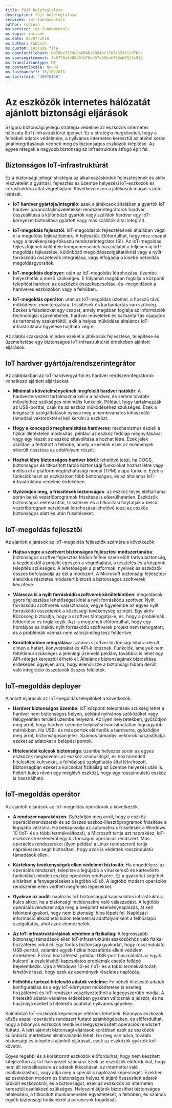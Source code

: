 ```yaml
---
title: fájl belefoglalása
description: fájl belefoglalása
services: iot-fundamentals
author: robinsh
ms.service: iot-fundamentals
ms.topic: include
ms.date: 08/07/2018
ms.author: robinsh
ms.custom: include file
ms.openlocfilehash: b870be792da9a6646a7854bc17b7e33fb11d7b0c
ms.sourcegitcommit: 7b0778a1488e8fd70ee57e55bde783a69521c912
ms.translationtype: MT
ms.contentlocale: hu-HU
ms.lasthandoff: 10/10/2018
ms.locfileid: "49070168"
---
```

# <a name="internet-of-things-security-best-practices"></a>Az eszközök internetes hálózatát ajánlott biztonsági eljárások

Szigorú biztonsági jellegű stratégia védelme az eszközök internetes hálózata (IoT) infrastruktúrát igényel. Ez a stratégia megköveteli, hogy a felhőbeli adatok védelmére, a nyilvános interneten keresztül az átvitel során adatintegritásának védheti meg és biztonságos eszközök kiépítése. Az egyes rétegek a nagyobb biztonság az infrastruktúra átfogó épít fel.

## <a name="secure-an-iot-infrastructure"></a>Biztonságos IoT-infrastruktúrát

Ez a biztonsági jellegű stratégia az alkalmazáskódok fejlesztésének és aktív részvételét a gyártási, fejlesztés és üzembe helyezési IoT-eszközök és infrastruktúra által végrehajtani. Következő ezen a játékosok magas szintű leírását.

* **IoT hardver gyártója/integráló**: ezek a játékosok általában a gyártók IoT hardver parancsfájlműveletekkel rendszerintegrátorok hardver összeállítása a különböző gyártók vagy szállítók hardver egy IoT-környezet biztosítása gyártott vagy más szállítók által integrált.

* **IoT-megoldás fejlesztői**: IoT-megoldások fejlesztésének általában végzi el a megoldás fejlesztőjének. A fejlesztői. Előfordulhat, hogy rész-csapat vagy a tevékenység-fókuszú rendszerintegrátor (SI). Az IoT-megoldás fejlesztőjének különféle komponenseinek használatát a teljesen új IoT-megoldás fejlesztése, különböző megoldásszolgáltatóknál vagy a nyílt forráskódú összetevők integrálása, vagy elfogadja a kisebb betanítás megoldásgyorsítók.

* **IoT-megoldás deployer**: után az IoT-megoldás létrehozása, üzembe helyezhetők a mező szükséges. E folyamat magában foglalja a központi telepítési hardver, az eszközök összekapcsolása, és -megoldások a hardveres eszközökön vagy a felhőben.

* **IoT-megoldás operátor**: után az IoT-megoldás üzemel, a hosszú távú működésre, monitorozásra, frissítések és karbantartás van szükség. Ezeket a feladatokat egy csapat, amely magában foglalja az információk technológiai szakemberek, hardver műveletek és karbantartás csapatok és tartomány szakértőitől, akik a helyes működése általános IoT-infrastruktúra figyelése hajtható végre.

Az alábbi szakaszok minden ezeket a játékosok fejlesztése, telepítése és üzemeltetése egy biztonságos IoT-infrastruktúrát érdekében ajánlott eljárások.

## <a name="iot-hardware-manufacturerintegrator"></a>IoT hardver gyártója/rendszerintegrátor

Az alábbiakban az IoT-hardvergyártói és hardver rendszerintegrátorok vonatkozó ajánlott eljárásokat.

* **Minimális követelményeknek megfelelő hardver hatókör**: A hardvertervezést tartalmaznia kell a a hardver, és semmi további művelethez szükséges minimális funkciók. Például, hogy tartalmazzák az USB-porttal, csak ha az eszköz működéséhez szükséges. Ezek a kiegészítő szolgáltatások nyissa meg a nemkívánatos kihasználó támadási vektoroktól el kell kerülni a eszközt.

* **Hogy a koncepció meghamisítása hardveres**: mechanizmus észleli a fizikai illetéktelen módosítás, például az eszköz fedőlap megnyitásával vagy egy részét az eszköz eltávolítása a hozhat létre. Ezek jelek átállítani a feltöltött a felhőbe, amely a kezelők ezek az események sikerült riasztása az adatfolyam részét.

* **Hozhat létre biztonságos hardver körül**: lehetővé teszi, ha COGS, biztonságos és titkosított tároló biztonsági funkciókat hozhat létre vagy indítsa el a platformmegbízhatósági modul (TPM) alapú funkció. Ezek a funkciók teszi az eszközöket több biztonságos, és az általános IoT-infrastruktúra védelme érdekében.

* **Győződjön meg, a frissítések biztonságos**: az eszköz teljes élettartama során belső vezérlőprogramok frissítése is elkerülhetetlen. Eszközök biztonságos elérési úttal, frissítések és a titkosítási folytatják a belső vezérlőprogram verzióinak létrehozása lehetővé teszi az eszköz biztonságos alatt és után frissítéseket.

## <a name="iot-solution-developer"></a>IoT-megoldás fejlesztői

Az ajánlott eljárások az IoT-megoldás fejlesztők számára a következők:

* **Hajtsa végre a szoftvert biztonságos fejlesztési módszertanába**: biztonságos szoftverfejlesztés földön felfelé szem előtt tartva biztonság, a kezdetektől a projekt egészen a végrehajtási, a tesztelés és a központi telepítés szükséges. A lehetőségek a platformok, nyelvek és eszközök összes befolyásolja az ezt a módszert. A Microsoft biztonsági fejlesztési életciklus részletes módszert biztosít a biztonságos szoftverek készítése.

* **Válassza ki a nyílt forráskódú szoftverek körültekintően**: megoldások gyors fejlesztése lehetőséget kínál a nyílt forráskódú szoftver. Nyílt forráskódú szoftverek választhassa, vegye figyelembe az egyes nyílt forráskódú összetevők a közösségi tevékenység szintjét. Egy aktív Közösség biztosítja, hogy a szoftver támogatja-e, és, hogy a problémák felderítése és foglalkozik. Azt is megteheti előfordulhat, hogy egy homályos és inaktív nyílt forráskódú szoftverek projekt nem támogatott, és a problémák vannak nem valószínűleg lesz felderítve.

* **Körültekintően integrálása**: számos szoftver biztonsági hibára derült címen a határt, könyvtárakat és API-k léteznek. Funkciók, amelyek nem feltétlenül szükséges a jelenlegi üzemelő példány továbbra is lehet egy API-réteget keresztül érhető el. Általános biztonságának biztosítása érdekében ügyeljen arra, hogy ellenőrizze a biztonsági hibára derült való integráció összetevők összes felületek.

## <a name="iot-solution-deployer"></a>IoT-megoldás deployer

Ajánlott eljárások az IoT-megoldás telepítőket a következők:

* **Hardver biztonságos üzembe**: IoT központi telepítések szükség lehet a hardver nem biztonságos helyen, például nyilvános szóközöket vagy felügyeletlen területi üzembe helyezni. Az ilyen helyzetekben, győződjön meg arról, hogy hardver üzembe helyezési hamisíthatatlan legnagyobb mértékben. Ha USB- és más portok elérhetők a hardverre, győződjön meg arról, biztonságosan jelez. Számos támadási vektorok használhatja ezeket az adatokat a belépési pontok.

* **Hitelesítési kulcsok biztonsága**: üzembe helyezés során az egyes eszközök megköveteli az eszköz azonosítóját, és hozzárendelt hitelesítési kulcsokat, a felhőalapú szolgáltatás által létrehozott. Biztonságban ezeket a kulcsokat fizikailag az üzembe helyezés után is. Feltört kulcs révén egy meglévő eszközt, hogy egy rosszindulatú eszköz is használható.

## <a name="iot-solution-operator"></a>IoT-megoldás operátor

Az ajánlott eljárások az IoT-megoldás operátorok a következők:

* **A rendszer naprakészen**: Győződjön meg arról, hogy a eszköz-operációsrendszerek és az összes eszköz-illesztőprogramok frissítése a legújabb verzióra. Ha bekapcsolja az automatikus frissítések a Windows 10 (IoT- és a többi termékváltozat), a Microsoft tartja azt naprakész, IoT-eszközök kezeléséről egy biztonságos operációs rendszert. Más operációs rendszereket (ilyen például a Linux rendszeren) tartja naprakészen segít biztosítani, hogy azok is védettek rosszindulatú támadások ellen.

* **Kártékony tevékenységek ellen védelmet biztosító**: Ha engedélyezi az operációs rendszert, telepítse a legújabb a víruskereső és kártevőirtó funkciókat minden eszköz operációs rendszere. Ez a gyakorlat segíthet elhárítani a fenyegetéseket a legtöbb külső. A legtöbb modern operációs rendszerek ellen védheti megfelelő lépésekkel.

* **Gyakran az audit**: naplózás IoT biztonsággal kapcsolatos infrastruktúra kulcs akkor, ha a biztonsági incidensekre való válaszadást. A legtöbb operációs rendszer adja meg a beépített eseménynaplózás, át kell tekinteni gyakori, hogy nem biztonsági hiba lépett fel. Naplózási információ elküldhető külön telemetriai adatfolyamként a felhőalapú szolgáltatás, ahol azok elemezhetők.

* **Az IoT-infrastruktúrájának védelme a fizikailag**: A legrosszabb biztonsági támadások ellen IoT-infrastruktúrát eszközökhöz való fizikai hozzáférés indul el. Egy fontos biztonsági gyakorlat, hogy rosszindulatú USB-porttal, valamint egyéb fizikai hozzáférés elleni védelem érdekében. Fizikai hozzáférést, például USB-port használatát az egyik kulcsról a észlelésétől kapcsolatos problémák esetén fellépő bejelentkezik. Újra a Windows 10-es (IoT- és a többi termékváltozat) lehetővé teszi, hogy ezek az események részletes naplózás.

* **Felhőhöz tartozó hitelesítő adatok védelme**: Felhőbeli hitelesítő adatok konfigurálása és a egy IoT-környezet működtetése is esetleg hozzáférést és IoT-rendszer veszélyeztetheti a legegyszerűbb módja. A hitelesítő adatok védelme érdekében gyakran változnak a jelszót, és ne használja ezeket a hitelesítő adatokat nyilvános gépeken.

Különböző IoT-eszközök képességei eltérőek lehetnek. Bizonyos eszközök közös asztali operációs rendszert futtató számítógépeken, és előfordulhat, hogy a bizonyos eszközök rendkívül leegyszerűsített operációs rendszert futtató. A leírt ajánlott biztonsági eljárások korábban ezek az eszközök különböző mértékben alkalmazandó lehet. Ha meg van adva, további biztonsági és telepítési ajánlott eljárásait, ezek az eszközök gyártók kell követni.

Egyes régebbi és a korlátozott eszközök előfordulhat, hogy nem készített kifejezetten az IoT-környezet számára. Ezek az eszközök előfordulhat, hogy nem áll rendelkezésre az adatok titkosítását, az internettel való csatlakozáshoz, vagy adja meg a speciális naplózási képességét. Ezekben az esetekben modern és biztonságos helyszíni átjáró összesített adatok örökölt eszközökről, és a biztonságot, ezek az eszközök az interneten keresztül csatlakozó szükséges. Helyszíni átjárók biztosíthat biztonságos hitelesítési, a titkosított munkamenetek egyeztetését, a felhőben, és számos egyéb biztonsági funkciókról a parancsok fogadását.